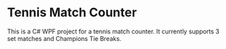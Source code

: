 # Tennis Match Counter

This is a C# WPF project for a tennis match counter. It currently supports 3 set matches and Champions Tie Breaks.
